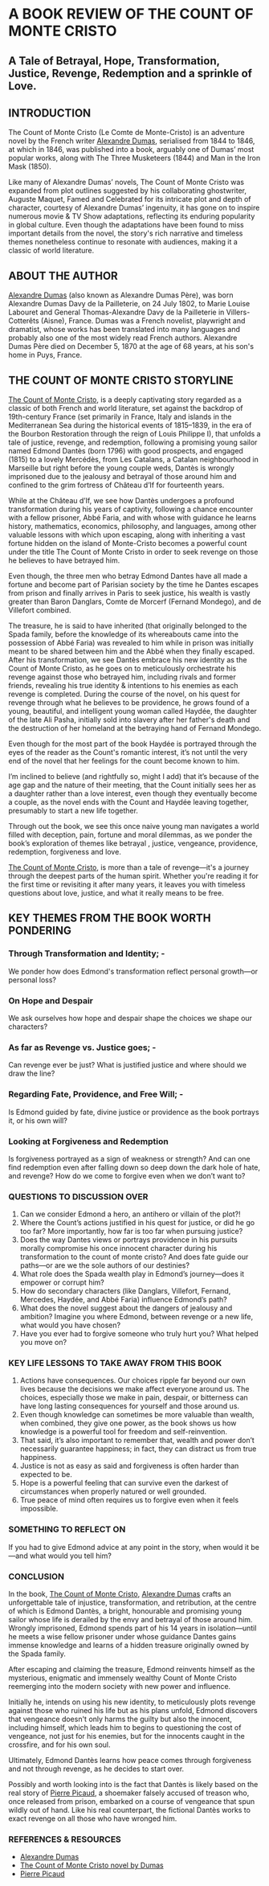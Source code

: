 # A BOOK REVIEW OF THE COUNT OF MONTE CRISTO
## A Tale of Betrayal, Hope, Transformation, Justice, Revenge, Redemption and a sprinkle of Love.

## INTRODUCTION
The Count of Monte Cristo (Le Comte de Monte-Cristo) is an adventure novel by the French writer [Alexandre Dumas](https://www.biography.com/authors-writers/alexandre-dumas), serialised from 1844 to 1846, at which in 1846, was published into a book, arguably one of Dumas’ most popular works, along with The Three Musketeers (1844) and Man in the Iron Mask (1850).

Like many of Alexandre Dumas’ novels, The Count of Monte Cristo was expanded from plot outlines suggested by his collaborating ghostwriter, Auguste Maquet, Famed and Celebrated for its intricate plot and depth of character, courtesy of Alexandre Dumas’ ingenuity, it has gone on to inspire numerous movie & TV Show adaptations, reflecting its enduring popularity in global culture. 
Even though the adaptations have been found to miss important details from the novel, the story's rich narrative and timeless themes nonetheless continue to resonate with audiences, making it a classic of world literature. 

## ABOUT THE AUTHOR
[Alexandre Dumas](https://www.biography.com/authors-writers/alexandre-dumas) (also known as Alexandre Dumas Père), was born Alexandre Dumas Davy de la Pailleterie, on 24 July 1802, to Marie Louise Labouret and General Thomas-Alexandre Davy de la Pailleterie in Villers-Cotterêts (Aisne), France.
Dumas was a French novelist, playwright and dramatist, whose works has been translated into many languages and probably also one of the most widely read French authors. 
Alexandre Dumas Père died on December 5, 1870 at the age of 68 years, at his son's home in Puys, France. 

## THE COUNT OF MONTE CRISTO STORYLINE
[The Count of Monte Cristo](https://en.wikipedia.org/wiki/The_Count_of_Monte_Cristo), is a deeply captivating story regarded as a classic of both French and world literature, set against the backdrop of 19th-century France (set primarily in France, Italy and islands in the Mediterranean Sea during the historical events of 1815–1839, in the era of the Bourbon Restoration through the reign of Louis Philippe I), that unfolds a tale of justice, revenge, and redemption, following a promising young sailor named Edmond Dantès (born 1796) with good prospects, and engaged (1815) to a lovely Mercédès, from Les Catalans, a Catalan neighbourhood in Marseille but right before the young couple weds,  Dantès is wrongly imprisoned due to the jealousy and betrayal of those around him and confined to the grim fortress of  Château d’If for fourteenth years.

While at the Château d’If, we see how Dantès undergoes a profound transformation during his years of captivity, following a chance encounter with a fellow prisoner, Abbé Faria, and with whose with guidance he learns history, mathematics, economics, philosophy, and languages, among other valuable lessons with which upon escaping, along with inheriting a vast fortune hidden on the island of Monte-Cristo becomes a powerful count under the title The Count of Monte Cristo in order to seek revenge on those he believes to have betrayed him.

Even though, the three men who betray Edmond Dantes have all made a fortune and become part of Parisian society by the time he Dantes escapes from prison and finally arrives in Paris to seek justice, his wealth is vastly greater than Baron Danglars, Comte de Morcerf (Fernand Mondego), and de Villefort combined.

The treasure, he is said to have inherited (that originally belonged to the Spada family, before the knowledge of its whereabouts came into the possession of  Abbé Faria) was revealed to him while in prison was initially meant to be shared between him and the Abbé when they finally escaped.
After his transformation, we see Dantès embrace his new identity as the Count of Monte Cristo, as he goes on to meticulously orchestrate his revenge against those who betrayed him, including rivals and former friends, revealing his true identity & intentions to his enemies as each revenge is completed. During the course of the novel, on his quest for revenge through what he believes to be providence, he grows found of a young, beautiful, and intelligent young woman called Haydée, the daughter of the late Ali Pasha, initially sold into slavery after her father's death and the destruction of her homeland at the betraying hand of Fernand Mondego. 

Even though for the most part of the book Haydée is portrayed through the eyes of the reader as the Count's romantic interest, it’s not until the very end of the novel that her feelings for the count become known to him.

I’m inclined to believe (and rightfully so, might I add) that it’s because of the age gap and the nature of their meeting, that the Count initially sees her as a daughter rather than a love interest, even though they eventually become a couple, as the novel ends with the Count and Haydée leaving together, presumably to start a new life together. 

Through out the book, we see this once naive young man navigates a world filled with deception, pain, fortune and moral dilemmas, as we ponder the book’s exploration of themes like betrayal , justice, vengeance, providence, redemption, forgiveness and love.  

[The Count of Monte Cristo]( https://en.wikipedia.org/wiki/The_Count_of_Monte_Cristo), is more than a tale of revenge—it's a journey through the deepest parts of the human spirit. Whether you're reading it for the first time or revisiting it after many years, it leaves you with timeless questions about love, justice, and what it really means to be free.

## KEY THEMES FROM THE BOOK WORTH PONDERING

### Through Transformation and Identity; -
We ponder how does Edmond's transformation reflect personal growth—or personal loss?

### On Hope and Despair
We ask ourselves how hope and despair shape the choices we shape our characters?

### As far as Revenge vs. Justice goes; -
Can revenge ever be just? What is justified justice and where should we draw the line?

### Regarding Fate, Providence, and Free Will; -
Is Edmond guided by fate, divine justice or providence as the book portrays it, or his own will?

### Looking at Forgiveness and Redemption
Is forgiveness portrayed as a sign of weakness or strength? And can one find redemption even after falling down so deep down the dark hole of hate, and revenge? How do we come to forgive even when we don’t want to?

### QUESTIONS TO DISCUSSION OVER

1.	Can we consider Edmond a hero, an antihero or villain of the plot?!
2.	Where the Count’s actions justified in his quest for justice, or did he go too far? More importantly, how far is too far when pursuing justice?
3.	Does the way Dantes views or portrays providence in his pursuits morally compromise his once innocent character during his transformation to the count of monte cristo? And does fate guide our paths—or are we the sole authors of our destinies?
4.	What role does the Spada wealth play in Edmond’s journey—does it empower or corrupt him?
5.	How do secondary characters (like Danglars, Villefort, Fernand, Mercedes, Haydée, and Abbé Faria) influence Edmond’s path?
6.	What does the novel suggest about the dangers of jealousy and ambition?
Imagine you where Edmond, between revenge or a new life, what would you have chosen?
7.	Have you ever had to forgive someone who truly hurt you? What helped you move on?

### KEY LIFE LESSONS TO TAKE AWAY FROM THIS BOOK

1.	Actions have consequences. Our choices ripple far beyond our own lives because the decisions we make affect everyone around us. The choices, especially those we make in pain, despair, or bitterness can have long lasting consequences for yourself and those around us.
2.	Even though knowledge can sometimes be more valuable than wealth, when combined, they give one power, as the book shows us how knowledge is a powerful tool for freedom and self-reinvention.
3.	That said, it’s also important to remember that, wealth and power don’t necessarily guarantee happiness; in fact, they can distract us from true happiness.
4.	Justice is not as easy as said and forgiveness is often harder than expected to be.
5.	Hope is a powerful feeling that can survive even the darkest of circumstances when properly natured or well grounded.
6.	True peace of mind often requires us to forgive even when it feels impossible.

### SOMETHING TO REFLECT ON 
If you had to give Edmond advice at any point in the story, when would it be—and what would you tell him?

### CONCLUSION

In the book, [The Count of Monte Cristo](https://en.wikipedia.org/wiki/The_Count_of_Monte_Cristo), [Alexandre Dumas](https://www.biography.com/authors-writers/alexandre-dumas) crafts an unforgettable tale of injustice, transformation, and retribution, at the centre of which is Edmond Dantès, a bright, honourable and promising young sailor whose life is derailed by the envy and betrayal of those around him. Wrongly imprisoned, Edmond spends part of his 14 years in isolation—until he meets a wise fellow prisoner under whose guidance Dantes gains immense knowledge and learns of a hidden treasure originally owned by the Spada family.

After escaping and claiming the treasure, Edmond reinvents himself as the mysterious, enigmatic and immensely wealthy Count of Monte Cristo reemerging into the modern society with new power and influence. 

Initially he, intends on using his new identity, to meticulously plots revenge against those who ruined his life but as his plans unfold, Edmond discovers that vengeance doesn't only harms the guilty but also the innocent, including himself, which leads him to begins to questioning the cost of vengeance, not just for his enemies, but for the innocents caught in the crossfire, and for his own soul.

Ultimately, Edmond Dantès learns how peace comes through forgiveness and not through revenge, as he decides to start over.

Possibly and worth looking into is the fact that Dantès is likely based on the real story of [Pierre Picaud]( https://www.youtube.com/watch?v=tj-hhKzcJ2Y), a shoemaker falsely accused of treason who, once released from prison, embarked on a course of vengeance that spun wildly out of hand. Like his real counterpart, the fictional Dantès works to exact revenge on all those who have wronged him.

### REFERENCES & RESOURCES

- [Alexandre Dumas](https://www.biography.com/authors-writers/alexandre-dumas)
- [The Count of Monte Cristo novel by Dumas](https://www.britannica.com/topic/The-Count-of-Monte-Cristo)
- [Pierre Picaud](https://www.youtube.com/watch?v=tj-hhKzcJ2Y)
